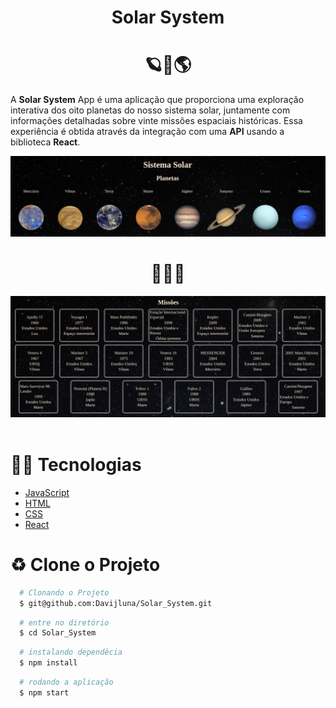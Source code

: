 <h1 align="center">Solar System </h1>
<h1 align="center">🪐🔭🌎</h1>

A **Solar System** App é uma aplicação que proporciona uma exploração interativa dos oito planetas do nosso sistema solar, juntamente com informações detalhadas sobre vinte missões espaciais históricas. Essa experiência é obtida através da integração com uma **API** usando a biblioteca **React**.

<img src="./imgReadme/Captura de tela de 2023-08-10 20-00-49.png">

<h1 align="center">🧑🏽‍🚀</h1>
<img src="./imgReadme/Captura de tela de 2023-08-10 20-02-33.png">
<br>
<br>

 # 👨‍💻 Tecnologias

 - [JavaScript](https://developer.mozilla.org/en-US/docs/Web/JavaScript)
- [HTML](https://developer.mozilla.org/en-US/docs/Web/HTML)
- [CSS](https://developer.mozilla.org/en-US/docs/Web/CSS)
- [React](https://legacy.reactjs.org/docs/getting-started.html)

# ♻️ Clone o Projeto

```bash
  # Clonando o Projeto
  $ git@github.com:Davijluna/Solar_System.git
```

```bash
  # entre no diretório
  $ cd Solar_System
```

```bash
  # instalando dependêcia
  $ npm install
```

```bash
  # rodando a aplicação
  $ npm start
```